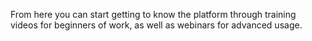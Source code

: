 From here you can start getting to know the platform through training videos for beginners of work, as well as webinars for advanced usage.